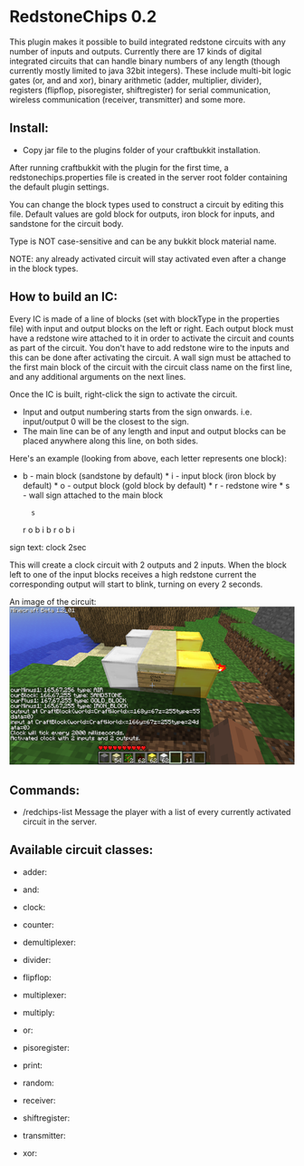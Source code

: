 RedstoneChips 0.2
==================

This plugin makes it possible to build integrated redstone circuits with any number of inputs
and outputs. 
Currently there are 17 kinds of digital integrated circuits that can handle binary numbers of any length (though currently mostly limited to java 32bit integers). 
These include multi-bit logic gates (or, and and xor), binary arithmetic (adder, multiplier, divider), registers (flipflop, pisoregister, shiftregister) for serial communication, wireless communication (receiver, transmitter) and some more.

Install:
--------
   * Copy jar file to the plugins folder of your craftbukkit installation.
   
After running craftbukkit with the plugin for the first time, a redstonechips.properties file is created in the server root folder containing the default plugin settings.

You can change the block types used to construct a circuit by editing this file. Default values are gold block for outputs, iron block for inputs, and sandstone for the circuit body.

Type is NOT case-sensitive and can be any bukkit block material name.

NOTE: any already activated circuit will stay activated even after a change in the block types.

How to build an IC:
-------------------
   Every IC is made of a line of blocks (set with blockType in the properties file) with input and output blocks on the left or right. 
Each output block must have a redstone wire attached to it in order to activate the circuit and counts as part of the circuit. You don't have to add redstone wire to the inputs and this can be done after activating the circuit. A wall sign must be attached to the first main block of the circuit with the circuit class name on the first line, and any additional arguments on the next lines.

   Once the IC is built, right-click the sign to activate the circuit.

* Input and output numbering starts from the sign onwards. i.e. input/output 0 will be the closest to the sign.
* The main line can be of any length and input and output blocks can be placed anywhere along this line, on both sides. 

Here's an example (looking from above, each letter represents one block):  
* b - main block (sandstone by default) * i - input block (iron block by default) * o - output block (gold block by default) * r - redstone wire * s - wall sign attached to the main block


	    s	    
	r o b i
	    b
	r o b i


sign text:
	clock
	2sec

This will create a clock circuit with 2 outputs and 2 inputs. When the block left to one of the input blocks receives a high redstone current the corresponding output will start to blink, turning on every 2 seconds.

An image of the circuit:
![clock example circuit](example.png)

Commands:  
---------
   * /redchips-list	Message the player with a list of every currently activated circuit in the server.

Available circuit classes:
-------------------------
* adder: 
   
* and:

* clock:

* counter:

* demultiplexer:

* divider:

* flipflop:

* multiplexer:

* multiply:

* or:

* pisoregister:

* print:

* random:

* receiver:

* shiftregister:

* transmitter:

* xor:






